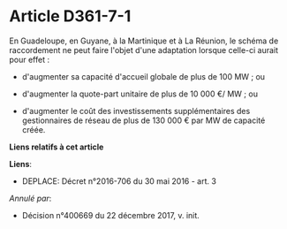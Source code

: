 # Article D361-7-1

En Guadeloupe, en Guyane, à la Martinique et à La Réunion, le schéma de raccordement ne peut faire l'objet d'une adaptation
lorsque celle-ci aurait pour effet : 

- d'augmenter sa capacité d'accueil globale de plus de 100 MW ; ou 

- d'augmenter la quote-part unitaire de plus de 10 000 €/ MW ; ou 

- d'augmenter le coût des investissements supplémentaires des gestionnaires de réseau de plus de 130 000 € par MW de capacité
créée.

**Liens relatifs à cet article**

**Liens**:

  - DEPLACE: Décret n°2016-706 du 30 mai 2016 - art. 3

_Annulé par_:

  - Décision n°400669 du 22 décembre 2017, v. init.
